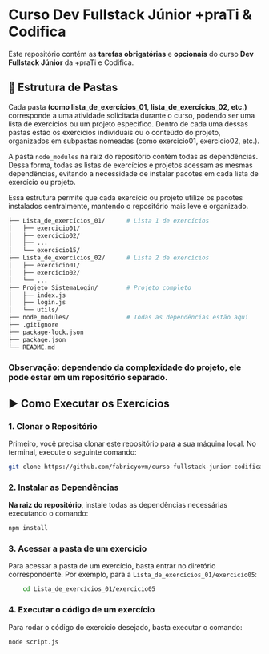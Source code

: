# Curso Dev Fullstack Júnior +praTi & Codifica

Este repositório contém as **tarefas obrigatórias** e **opcionais** do curso **Dev Fullstack Júnior** da +praTi e Codifica.

## 📁 Estrutura de Pastas
Cada pasta **(como lista_de_exercícios_01, lista_de_exercícios_02, etc.)** corresponde a uma atividade solicitada durante o curso, podendo ser uma lista de exercícios ou um projeto específico.
Dentro de cada uma dessas pastas estão os exercícios individuais ou o conteúdo do projeto, organizados em subpastas nomeadas (como exercicio01, exercicio02, etc.).

A pasta `node_modules` na raiz do repositório contém todas as dependências. Dessa forma, todas as listas de exercícios e projetos acessam as mesmas dependências, evitando a necessidade de instalar pacotes em cada lista de exercício ou projeto.

Essa estrutura permite que cada exercício ou projeto utilize os pacotes instalados centralmente, mantendo o repositório mais leve e organizado.

```bash 
├── Lista_de_exercícios_01/      # Lista 1 de exercícios
│   ├── exercicio01/
│   ├── exercicio02/
│   ├── ...
│   └── exercicio15/
├── Lista_de_exercícios_02/      # Lista 2 de exercícios
│   ├── exercicio01/
│   ├── exercicio02/
│   └── ...
├── Projeto_SistemaLogin/        # Projeto completo
│   ├── index.js
│   ├── login.js
│   └── utils/
├── node_modules/                # Todas as dependências estão aqui
├── .gitignore
├── package-lock.json
├── package.json
└── README.md
```

### Observação: dependendo da complexidade do projeto, ele pode estar em um repositório separado.

## ▶️ Como Executar os Exercícios

### 1. Clonar o Repositório
Primeiro, você precisa clonar este repositório para a sua máquina local. No terminal, execute o seguinte comando:

```bash
git clone https://github.com/fabricyovm/curso-fullstack-junior-codifica-prati.git
```

### 2. Instalar as Dependências

**Na raiz do repositório**, instale todas as dependências necessárias executando o comando:
```bash
npm install
```

### 3. Acessar a pasta de um exercício

Para acessar a pasta de um exercício, basta entrar no diretório correspondente. Por exemplo, para a `Lista_de_exercícios_01/exercicio05`:

```bash
    cd Lista_de_exercícios_01/exercicio05
```

### 4. Executar o código de um exercício

Para rodar o código do exercício desejado, basta executar o comando:

```bash
node script.js
```